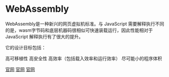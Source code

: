 # WebAssembly

WebAssembly是⼀种新兴的⽹⻚虚拟机标准。与 JavaScript 需要解释执行不同的是，wasm字节码和底层机器码很相似可快速装载运行，因此性能相对于 JavaScript 解释执行有了很大的提升。

它的设计⽬标包括：

⾼可移植性
⾼安全性
⾼效率（包括载⼊效率和运⾏效率）
尽可能⼩的程序体积


[官网](https://webassembly.org/)
[官网](https://github.com/golang/go/wiki/WebAssembly#getting-started)
[官网](https://talks.godoc.org/github.com/chai2010/awesome-go-zh/chai2010/chai2010-golang-wasm.slide#6)
